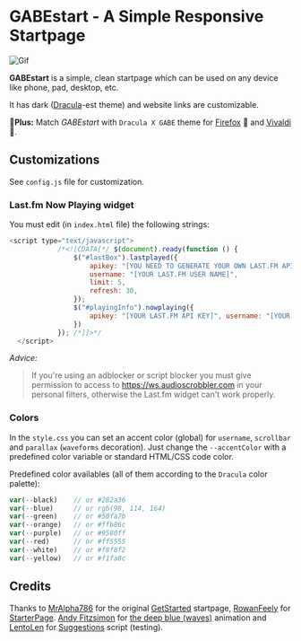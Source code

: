 # GABEstart - A Simple Responsive Startpage

![Gif](asset/gabestart-demo.gif)

**GABEstart** is a simple, clean startpage which can be used on any device like phone, pad, desktop, etc.

It has dark ([Dracula](https://draculatheme.com/contribute)-est theme) and website links are customizable.

🎉**Plus:** Match *GABEstart* with `Dracula X GABE` theme for [Firefox](https://addons.mozilla.org/en-US/firefox/addon/dracula-x-gabe/) 🦊 and [Vivaldi](https://themes.vivaldi.net/themes/P9Xvx24q7Op/versions/3) 🎻.

## Customizations

See `config.js` file for customization.

### Last.fm Now Playing widget

You must edit (in `index.html` file) the following strings:

```javascript
<script type="text/javascript">
            /*<![CDATA[*/ $(document).ready(function () {
                $("#lastBox").lastplayed({
                    apikey: "[YOU NEED TO GENERATE YOUR OWN LAST.FM API KEY]",
                    username: "[YOUR LAST.FM USER NAME]",
                    limit: 5,
                    refresh: 30,
                });
                $("#playingInfo").nowplaying({
                    apikey: "[YOUR LAST.FM API KEY]", username: "[YOUR LAST.FM USERNAME]", refresh: 60, notplayingtext: '<p class="playing-not">See recently played tracks on: <a href="https://last.fm/user/[USERNAME]" target="_blank">last.fm/user/[USERNAME]</a></p>'
                })
            }); /*]]>*/
  </script>
```

<em>Advice:</em>

> If you're using an adblocker or script blocker you must give permission to access to https://ws.audioscrobbler.com in your personal filters, otherwise the Last.fm widget can't work properly.

### Colors

In the `style.css` you can set an accent color (global) for `username`, `scrollbar` and `parallax` (`waveforms` decoration). Just change the `--accentColor` with a predefined color variable or standard HTML/CSS code color.

Predefined color availables (all of them according to the `Dracula` color palette):

```javascript
var(--black)    // or #282a36
var(--blue)     // or rgb(98, 114, 164)
var(--green)    // or #50fa7b
var(--orange)   // or #ffb86c
var(--purple)   // or #9580ff
var(--red)      // or #ff5555
var(--white)    // or #f8f8f2
var(--yellow)   // or #f1fa8c
```

## Credits

Thanks to [MrAlpha786](https://github.com/MrAlpha786) for the original [GetStarted](https://github.com/MrAlpha786/getstarted) startpage, [RowanFeely](https://github.com/RowanFeely) for [StarterPage](https://github.com/RowanFeely/StarterPage). [Andy Fitzsimon](https://codepen.io/andyfitz) for [the deep blue (waves)](https://codepen.io/andyfitz/pen/aZrKdV) animation and [LentoLen](https://github.com/LentoLen) for [Suggestions](https://github.com/LentoLen/suggestions) script (testing).
